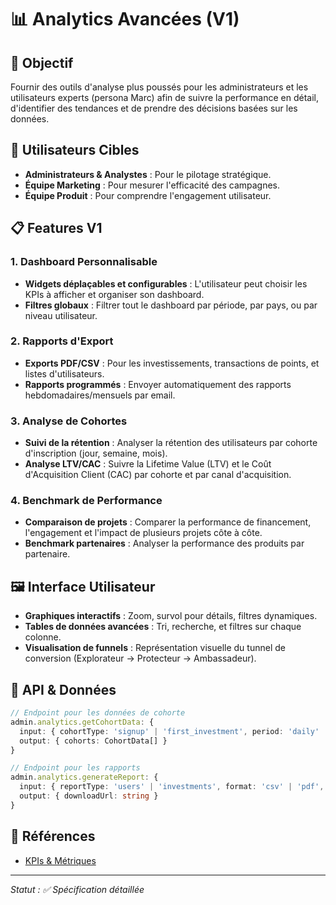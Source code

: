 # 📊 Analytics Avancées (V1)

## 🎯 Objectif

Fournir des outils d'analyse plus poussés pour les administrateurs et les utilisateurs experts (persona Marc) afin de suivre la performance en détail, d'identifier des tendances et de prendre des décisions basées sur les données.

## 👤 Utilisateurs Cibles

- **Administrateurs & Analystes** : Pour le pilotage stratégique.
- **Équipe Marketing** : Pour mesurer l'efficacité des campagnes.
- **Équipe Produit** : Pour comprendre l'engagement utilisateur.

## 📋 Features V1

### 1. Dashboard Personnalisable
- **Widgets déplaçables et configurables** : L'utilisateur peut choisir les KPIs à afficher et organiser son dashboard.
- **Filtres globaux** : Filtrer tout le dashboard par période, par pays, ou par niveau utilisateur.

### 2. Rapports d'Export
- **Exports PDF/CSV** : Pour les investissements, transactions de points, et listes d'utilisateurs.
- **Rapports programmés** : Envoyer automatiquement des rapports hebdomadaires/mensuels par email.

### 3. Analyse de Cohortes
- **Suivi de la rétention** : Analyser la rétention des utilisateurs par cohorte d'inscription (jour, semaine, mois).
- **Analyse LTV/CAC** : Suivre la Lifetime Value (LTV) et le Coût d'Acquisition Client (CAC) par cohorte et par canal d'acquisition.

### 4. Benchmark de Performance
- **Comparaison de projets** : Comparer la performance de financement, l'engagement et l'impact de plusieurs projets côte à côte.
- **Benchmark partenaires** : Analyser la performance des produits par partenaire.

## 🖼️ Interface Utilisateur

- **Graphiques interactifs** : Zoom, survol pour détails, filtres dynamiques.
- **Tables de données avancées** : Tri, recherche, et filtres sur chaque colonne.
- **Visualisation de funnels** : Représentation visuelle du tunnel de conversion (Explorateur → Protecteur → Ambassadeur).

## 📡 API & Données

```typescript
// Endpoint pour les données de cohorte
admin.analytics.getCohortData: {
  input: { cohortType: 'signup' | 'first_investment', period: 'daily' | 'weekly' | 'monthly' },
  output: { cohorts: CohortData[] }
}

// Endpoint pour les rapports
admin.analytics.generateReport: {
  input: { reportType: 'users' | 'investments', format: 'csv' | 'pdf', filters: any },
  output: { downloadUrl: string }
}
```

## 🔗 Références

- [KPIs & Métriques](../../../01-strategy/kpis-metrics.md)

---
*Statut : ✅ Spécification détaillée*